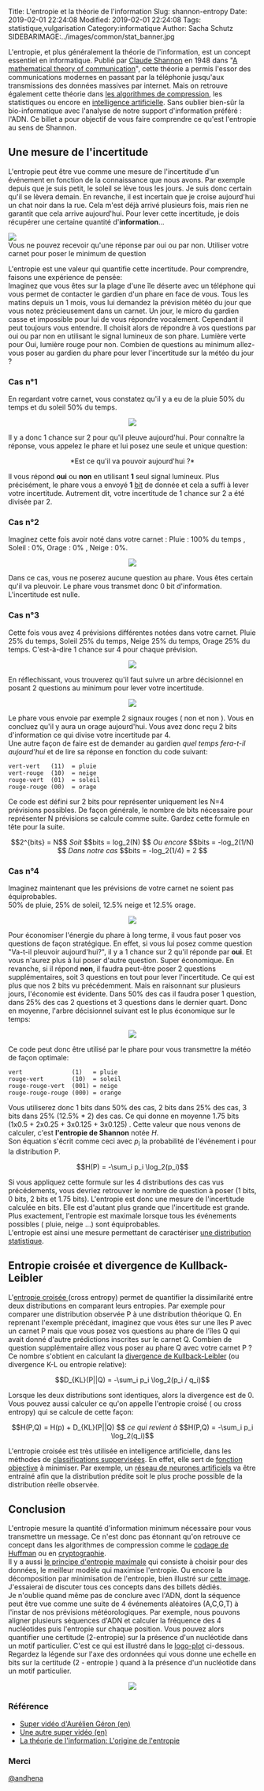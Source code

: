 Title: L'entropie et la théorie de l'information
Slug: shannon-entropy
Date: 2019-02-01 22:24:08
Modified: 2019-02-01 22:24:08
Tags: statistique,vulgarisation
Category:informatique
Author: Sacha Schutz
SIDEBARIMAGE:../images/common/stat_banner.jpg


L'entropie, et plus généralement la théorie de l'information, est un concept essentiel en informatique. Publié par [Claude Shannon](https://fr.wikipedia.org/wiki/Claude_Shannon) en 1948 dans "[A mathematical theory of communication](http://math.harvard.edu/~ctm/home/text/others/shannon/entropy/entropy.pdf)", cette théorie a permis l'essor des communications modernes en passant par la téléphonie jusqu'aux transmissions des données massives par internet. Mais on retrouve également cette théorie dans [les algorithmes de compression](https://fr.wikipedia.org/wiki/Compression_de_donn%C3%A9es), les statistiques ou encore en [intelligence artificielle](https://fr.wikipedia.org/wiki/Intelligence_artificielle). Sans oublier bien-sûr la bio-informatique avec l'analyse de notre support d'information préféré : l'ADN. 
Ce billet a pour objectif de vous faire comprendre ce qu'est l'entropie au sens de Shannon.


## Une mesure de l'incertitude
L'entropie peut être vue comme une mesure de l'incertitude d'un événement en fonction de la connaissance que nous avons. Par exemple depuis que je suis petit, le soleil se lève tous les jours. Je suis donc certain qu'il se lèvera demain. En revanche, il est incertain que je croise aujourd'hui un chat noir dans la rue. Cela m'est déjà arrivé plusieurs fois, mais rien ne garantit que cela arrive aujourd'hui. Pour lever cette incertitude, je dois récupérer une certaine quantité d'**information**...

<div class="figure">     <img src="../images/entropy/draw.png" />      <div class="legend"> Vous ne pouvez recevoir qu'une réponse par oui ou par non. Utiliser votre carnet pour poser le minimum de question </div> </div>


L'entropie est une valeur qui quantifie cette incertitude.
Pour comprendre, faisons une expérience de pensée:    
Imaginez que vous êtes sur la plage d'une île déserte avec un téléphone qui vous permet de contacter le gardien d'un phare en face de vous. Tous les matins depuis un 1 mois, vous lui demandez la prévision météo du jour que vous notez précieusement dans un carnet. 
Un jour, le micro du gardien casse et impossible pour lui de vous répondre vocalement. Cependant il peut toujours vous entendre. Il choisit alors de répondre à vos questions par oui ou par non en utilisant le signal lumineux de son phare. Lumière verte pour Oui, lumière rouge pour non. 
Combien de questions au minimum allez-vous poser au gardien du phare pour lever l'incertitude sur la météo du jour ?  


### Cas n°1 
En regardant votre carnet, vous constatez qu'il y a eu de la pluie 50% du temps et du soleil 50% du temps. 

<center>
<img src="../images/entropy/bar_plot_1.png" /> 
</center>

Il y a donc 1 chance sur 2 pour qu'il pleuve aujourd'hui. Pour connaître la réponse, vous appelez le phare et lui posez une seule et unique question: 

<center>
*Est ce qu'il va pouvoir aujourd'hui ?*
</center>

Il vous répond **oui** ou **non** en utilisant **1** seul signal lumineux. 
Plus précisément, le phare vous a envoyé **1** [bit](https://fr.wikipedia.org/wiki/Bit) de donnée et cela a suffi à lever votre incertitude. Autrement dit, votre incertitude de 1 chance sur 2 a été divisée par 2.    


### Cas n°2
Imaginez cette fois avoir noté dans votre carnet : Pluie : 100% du temps , Soleil : 0%, Orage : 0% , Neige : 0%. 

<center>
<img src="../images/entropy/bar_plot_4.png" /> 
</center>

Dans ce cas, vous ne poserez aucune question au phare. Vous êtes certain qu'il va pleuvoir. Le phare vous transmet donc 0 bit d'information. L'incertitude est nulle.


### Cas n°3
Cette fois vous avez 4 prévisions différentes notées dans votre carnet. Pluie 25% du temps, Soleil 25% du temps, Neige 25% du temps, Orage 25% du temps. C'est-à-dire 1 chance sur 4 pour chaque prévision.

<center>
<img src="../images/entropy/bar_plot_2.png" /> 
</center>

En réflechissant, vous trouverez qu'il faut suivre un arbre décisionnel en posant 2 questions au minimum pour lever votre incertitude.

<center>
<img src="../images/entropy/decision.png" /> 
</center>

Le phare vous envoie par exemple 2 signaux rouges ( non et non ). Vous en concluez qu'il y aura un orage aujourd'hui.
Vous avez donc reçu 2 bits d'information ce qui divise votre incertitude par 4.   
Une autre façon de faire est de demander au gardien *quel temps fera-t-il aujourd'hui* et de lire sa réponse en fonction du code suivant:

	vert-vert   (11)  = pluie
	vert-rouge  (10)  = neige
	rouge-vert  (01)  = soleil
	rouge-rouge (00)  = orage  

Ce code est défini sur 2 bits pour représenter uniquement les N=4 prévisions possibles. 
De façon générale, le nombre de bits nécessaire pour représenter N prévisions se calcule comme suite. Gardez cette formule en tête pour la suite.

<center>
	$$2^{bits} = N$$
	<em>Soit</em> 
	$$bits = log_2(N) $$
	<em>Ou encore</em> 
	$$bits = -log_2(1/N) $$
	<em>Dans notre cas</em> 
	$$bits = -log_2(1/4) = 2 $$


</center>

### Cas n°4
Imaginez maintenant que les prévisions de votre carnet ne soient pas équiprobables.    
50% de pluie, 25% de soleil, 12.5% neige et 12.5% orage.

<center>
<img src="../images/entropy/bar_plot_3.png" /> 
</center>


Pour économiser l'énergie du phare à long terme, il vous faut poser vos questions de façon stratégique. En effet, si vous lui posez comme question "Va-t-il pleuvoir aujourd'hui?", il y a 1 chance sur 2 qu'il réponde  par **oui**. Et vous n'aurez plus à lui poser d'autre question. Super économique. En revanche, si il répond **non**, il faudra peut-être poser 2 questions supplémentaires, soit 3 questions en tout pour lever l'incertitude. Ce qui est plus que nos 2 bits vu précédemment. 
Mais en raisonnant sur plusieurs jours, l'économie est évidente. Dans 50% des cas il faudra poser 1 question, dans 25% des cas 2 questions et 3 questions dans le dernier quart.
Donc en moyenne, l'arbre décisionnel suivant est le plus économique sur le temps: 

<center>
<img src="../images/entropy/decision2.png" /> 
</center>


Ce code peut donc être utilisé par le phare pour vous transmettre la météo de façon optimale:

	vert              (1)   = pluie
	rouge-vert        (10)  = soleil
	rouge-rouge-vert  (001) = neige
	rouge-rouge-rouge (000) = orange

Vous utiliserez donc 1 bits dans 50% des cas, 2 bits dans 25% des cas, 3 bits dans 25% (12.5% * 2) des cas. Ce qui donne en moyenne 1.75 bits (1x0.5 + 2x0.25 + 3x0.125 + 3x0.125) .
Cette valeur que nous venons de calculer, c'est **l'entropie de Shannon** notée *H*.     
Son équation s'écrit comme ceci avec $p_i$ la probabilité de l'événement i pour la distribution P.

<center>
$$H(P) =  -\sum_i p_i \log_2(p_i)$$ 
</center>

Si vous appliquez cette formule sur les 4 distributions des cas vus précédements, vous devriez retrouver le nombre de question à poser (1 bits, 0 bits, 2 bits et 1.75 bits). 
L'entropie est donc une mesure de l'incertitude calculée en bits. Elle est d'autant plus grande que l'incertitude est grande. Plus exactement, l'entropie est maximale lorsque tous les événements possibles ( pluie, neige ...) sont équiprobables.    
L'entropie est ainsi une mesure permettant de caractériser [une distribution statistique](https://fr.wikipedia.org/wiki/Distribution_statistique).

## Entropie croisée et divergence de Kullback-Leibler
L'[entropie croisée ](https://fr.wikipedia.org/wiki/Entropie_crois%C3%A9e)(cross entropy) permet de quantifier la dissimilarité entre deux distributions en comparant leurs entropies. Par exemple pour comparer une distribution observée P à une distribution théorique Q.
En reprenant l'exemple précédant, imaginez que vous êtes sur une îles P avec un carnet P mais que vous posez vos questions au phare de l'îles Q qui avait donné d'autre prédictions inscrites sur le carnet Q. Combien de question supplémentaire allez vous poser au phare Q avec votre carnet P ?    
Ce nombre s'obtient en calculant la [divergence de Kullback-Leibler](https://fr.wikipedia.org/wiki/Divergence_de_Kullback-Leibler) (ou divergence K-L ou  entropie relative):

<center>
$$D_{KL}(P||Q) =  -\sum_i p_i \log_2(p_i / q_i)$$ 
</center>

Lorsque les deux distributions sont identiques, alors la divergence est de 0. Vous pouvez aussi calculer ce qu'on appelle l'entropie croisé ( ou cross entropy) qui se calcule de cette façon:

<center>
$$H(P,Q) =  H(p) + D_{KL}(P||Q) $$
<em> ce qui revient à </em>
$$H(P,Q) = -\sum_i p_i \log_2(q_i)$$
</center>

L'entropie croisée est très utilisée en intelligence artificielle, dans les méthodes de [classifications suppervisées](https://fr.wikipedia.org/wiki/Classement_automatique). En effet, elle sert de [fonction objective](https://fr.wikipedia.org/wiki/Optimisation_lin%C3%A9aire) à minimiser. Par exemple, un [réseau de neurones artificiels](https://fr.wikipedia.org/wiki/R%C3%A9seau_de_neurones_artificiels) va être entrainé afin que la distribution prédite soit le plus proche possible de la distribution réelle observée.  

## Conclusion

L'entropie mesure la quantité d'information minimum nécessaire pour vous transmettre un message.  Ce n'est donc pas étonnant qu'on retrouve ce concept dans les algorithmes de compression comme le [codage de Huffman](https://fr.wikipedia.org/wiki/Codage_de_Huffman) ou en [cryptographie](https://fr.wikipedia.org/wiki/Cryptographie).    
Il y a aussi [le principe d'entropie maximale](https://fr.wikipedia.org/wiki/Principe_d%27entropie_maximale) qui consiste à choisir pour des données, le meilleur modèle qui maximise l'entropie. Ou encore la décomposition par minimisation de l'entropie, bien illustré sur [cette image](https://media.nature.com/m685/nature-assets/ismej/journal/v9/n4/images/ismej2014195f1.jpg). J'essaierai de discuter tous ces concepts dans des billets dédiés.      
Je n'oublie quand même pas de conclure avec l'ADN, dont la séquence peut être vue comme une suite de 4 événements aléatoires (A,C,G,T) à l'instar de nos prévisions météorologiques. Par exemple, nous pouvons aligner plusieurs séquences d'ADN et calculer la fréquence des 4 nucléotides puis l'entropie sur chaque position. Vous pouvez alors quantifier une certitude (2-entropie) sur la présence d'un nucléotide dans un motif particulier. C'est ce qui est illustré dans le [logo-plot](https://en.wikipedia.org/wiki/Sequence_logo) ci-dessous. Regardez la légende sur l'axe des ordonnées qui vous donne une echelle en bits sur la certitude (2 - entropie ) quand à la présence d'un nucléotide dans un motif particulier.

<center>
<img src="../images/entropy/logo_plot.png" /> 
</center>


### Référence 
- [Super vidéo d'Aurélien Géron (en)](https://www.youtube.com/watch?v=ErfnhcEV1O8)
- [Une autre super vidéo (en)](https://www.youtube.com/watch?v=R4OlXb9aTvQ)
- [La théorie de l'information: L'origine de l'entropie](http://www.yann-ollivier.org/entropie/entropie1)

### Merci 
[@andhena](https://github.com/andhena)
